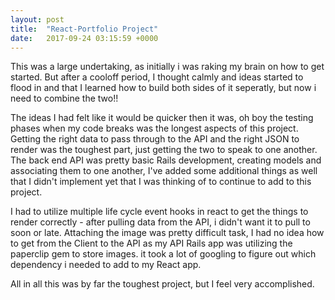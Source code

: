 ```yaml
---
layout: post
title:  "React-Portfolio Project"
date:   2017-09-24 03:15:59 +0000
---
```



This was a large undertaking, as initially i was raking my brain on how to get started. But after a cooloff period, I thought calmly and ideas started to flood in and that I learned how to build both sides of it seperatly, but now i need to combine the two!! 

The ideas I had felt like it would be quicker then it was, oh boy the testing phases when my code breaks was the longest aspects of this project. Getting the right data to pass through to the API and the right JSON to render was the toughest part, just getting the two to speak to one another. The back end API was pretty basic Rails development, creating models and associating them to one another, I've added some additional things as well that I didn't implement yet that I was thinking of to continue to add to this project. 

I had to utilize multiple life cycle event hooks in react to get the things to render correctly - after pulling data from the API, i didn't want it to pull to soon or late. Attaching the image was pretty difficult task, I had no idea how to get from the Client to the API as my API Rails app was utilizing the paperclip gem to store images. it took a lot of googling to figure out which dependency i needed to add to my React app. 

All in all this was by far the toughest project, but I feel very accomplished.
